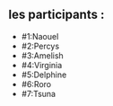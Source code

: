 ## les participants :
 - #1:Naouel 
 - #2:Percys
 - #3:Amelish
 - #4:Virginia
 - #5:Delphine
 - #6:Roro
 - #7:Tsuna